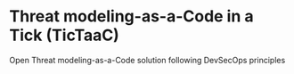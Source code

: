 # Threat modeling-as-a-Code in a Tick (TicTaaC)
Open Threat modeling-as-a-Code solution following DevSecOps principles
